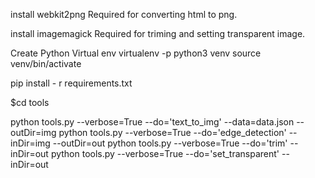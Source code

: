 
install webkit2png
Required for converting html to png. 

install imagemagick
Required for triming and setting transparent image. 

Create Python Virtual env
virtualenv -p python3 venv
source venv/bin/activate

pip install - r requirements.txt

$cd tools

python tools.py --verbose=True --do='text_to_img' --data=data.json --outDir=img
python tools.py --verbose=True --do='edge_detection' --inDir=img --outDir=out
python tools.py --verbose=True --do='trim' --inDir=out
python tools.py --verbose=True --do='set_transparent' --inDir=out
